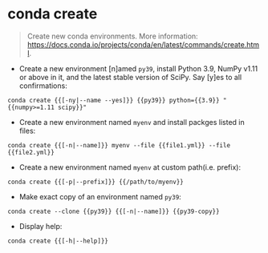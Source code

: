 # conda create

> Create new conda environments.
> More information: <https://docs.conda.io/projects/conda/en/latest/commands/create.html>.

- Create a new environment [n]amed `py39`, install Python 3.9, NumPy v1.11 or above in it, and the latest stable version of SciPy. Say [y]es to all confirmations:

`conda create {{[-ny|--name --yes]}} {{py39}} python={{3.9}} "{{numpy>=1.11 scipy}}"`

- Create a new environment named `myenv` and install packges listed in files:

`conda create {{[-n|--name]}} myenv --file {{file1.yml}} --file {{file2.yml}}`

- Create a new environment named `myenv` at custom path(i.e. prefix):

`conda create {{[-p|--prefix]}} {{/path/to/myenv}}`

- Make exact copy of an environment named `py39`:

`conda create --clone {{py39}} {{[-n|--name]}} {{py39-copy}}`

- Display help:

`conda create {{[-h|--help]}}`
